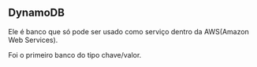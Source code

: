 ## DynamoDB
  
Ele é banco que só pode ser usado como serviço dentro da AWS(Amazon Web Services).  
  
Foi o primeiro banco do tipo chave/valor.  
  
